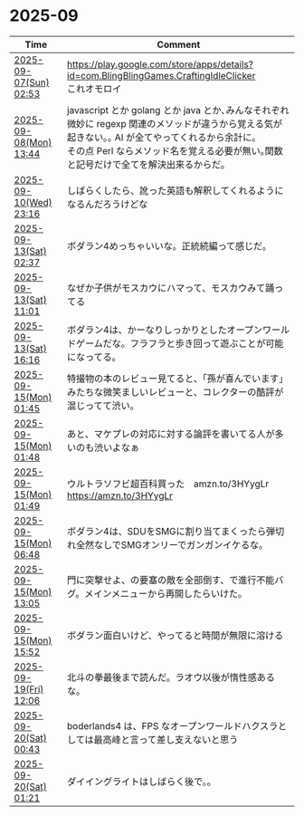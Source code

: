# 2025-09

| Time | Comment |
| ----- | ------- |
| [2025-09-07(Sun) 02:53](https://bsky.app/profile/tokuhirom.bsky.social/post/3ly7oqa2gg22m) | https://play.google.com/store/apps/details?id=com.BlingBlingGames.CraftingIdleClicker<br>これオモロイ |
| [2025-09-08(Mon) 13:44](https://bsky.app/profile/tokuhirom.bsky.social/post/3lyddlilu6c26) | javascript とか golang とか java とか､みんなそれぞれ微妙に regexp 関連のメソッドが違うから覚える気が起きない｡｡ AI が全てやってくれるから余計に｡<br>その点 Perl ならメソッド名を覚える必要が無い｡関数と記号だけで全てを解決出来るからだ｡ |
| [2025-09-10(Wed) 23:16](https://bsky.app/profile/tokuhirom.bsky.social/post/3lyjehnw6322u) | しばらくしたら、訛った英語も解釈してくれるようになるんだろうけどな |
| [2025-09-13(Sat) 02:37](https://bsky.app/profile/tokuhirom.bsky.social/post/3lyoqnrddvk2z) | ボダラン4めっちゃいいな。正統続編って感じだ。 |
| [2025-09-13(Sat) 11:01](https://bsky.app/profile/tokuhirom.bsky.social/post/3lypmte4zlc2z) | なぜか子供がモスカウにハマって、モスカウみて踊ってる |
| [2025-09-13(Sat) 16:16](https://bsky.app/profile/tokuhirom.bsky.social/post/3lyq6fn43dk2c) | ボダラン4は、かーなりしっかりとしたオープンワールドゲームだな。フラフラと歩き回って遊ぶことが可能になってる。 |
| [2025-09-15(Mon) 01:45](https://bsky.app/profile/tokuhirom.bsky.social/post/3lytooqekw22i) | 特撮物の本のレビュー見てると、「孫が喜んでいます」みたちな微笑ましいレビューと、コレクターの酷評が混じってて渋い。 |
| [2025-09-15(Mon) 01:48](https://bsky.app/profile/tokuhirom.bsky.social/post/3lytoszxt7k2i) | あと、マケプレの対応に対する論評を書いてる人が多いのも渋いよなぁ |
| [2025-09-15(Mon) 01:49](https://bsky.app/profile/tokuhirom.bsky.social/post/3lytouvjtfk2i) | ウルトラソフビ超百科買った　amzn.to/3HYygLr<br>https://amzn.to/3HYygLr |
| [2025-09-15(Mon) 06:48](https://bsky.app/profile/tokuhirom.bsky.social/post/3lyu7mvazmc27) | ボダラン4は、SDUをSMGに割り当てまくったら弾切れ全然なしでSMGオンリーでガンガンイケるな。 |
| [2025-09-15(Mon) 13:05](https://bsky.app/profile/tokuhirom.bsky.social/post/3lyuuouhi2s2d) | 門に突撃せよ、の要塞の敵を全部倒す、で進行不能バグ。メインメニューから再開したらいけた。 |
| [2025-09-15(Mon) 15:52](https://bsky.app/profile/tokuhirom.bsky.social/post/3lyv5zklz6c2d) | ボダラン面白いけど、やってると時間が無限に溶ける |
| [2025-09-19(Fri) 12:06](https://bsky.app/profile/tokuhirom.bsky.social/post/3lz6ta2bguk2k) | 北斗の拳最後まで読んだ。ラオウ以後が惰性感あるな。 |
| [2025-09-20(Sat) 00:43](https://bsky.app/profile/tokuhirom.bsky.social/post/3lza5kaf2pc2p) | boderlands4 は、FPS なオープンワールドハクスラとしては最高峰と言って差し支えないと思う |
| [2025-09-20(Sat) 01:21](https://bsky.app/profile/tokuhirom.bsky.social/post/3lza7o7qnyk23) | ダイイングライトはしばらく後で。。 |
